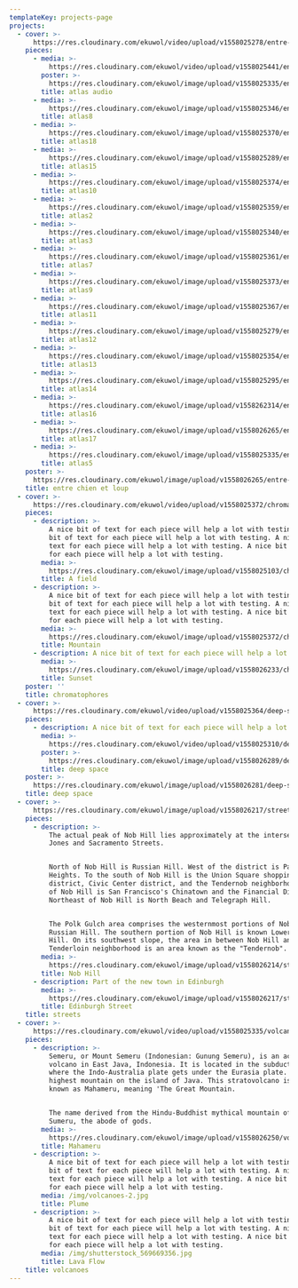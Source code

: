 ```yaml
---
templateKey: projects-page
projects:
  - cover: >-
      https://res.cloudinary.com/ekuwol/video/upload/v1558025278/entre-chien-et-loup/entre-chien-et-loup-title-loop-simple-fade.mp4
    pieces:
      - media: >-
          https://res.cloudinary.com/ekuwol/video/upload/v1558025441/entre-chien-et-loup/live-at-atlas-128.mp3
        poster: >-
          https://res.cloudinary.com/ekuwol/image/upload/v1558025335/entre-chien-et-loup/vlcsnap-2018-12-13-01h08m28s78.jpg
        title: atlas audio
      - media: >-
          https://res.cloudinary.com/ekuwol/image/upload/v1558025346/entre-chien-et-loup/vlcsnap-2018-12-13-01h03m11s37.jpg
        title: atlas8
      - media: >-
          https://res.cloudinary.com/ekuwol/image/upload/v1558025370/entre-chien-et-loup/atlas-5-v1.jpg
        title: atlas18
      - media: >-
          https://res.cloudinary.com/ekuwol/image/upload/v1558025289/entre-chien-et-loup/_52a5351_4.jpg
        title: atlas15
      - media: >-
          https://res.cloudinary.com/ekuwol/image/upload/v1558025374/entre-chien-et-loup/atlas-4-v1.jpg
        title: atlas10
      - media: >-
          https://res.cloudinary.com/ekuwol/image/upload/v1558025359/entre-chien-et-loup/vlcsnap-2018-12-13-01h14m22s62.jpg
        title: atlas2
      - media: >-
          https://res.cloudinary.com/ekuwol/image/upload/v1558025340/entre-chien-et-loup/vlcsnap-2018-12-13-01h09m36s41.jpg
        title: atlas3
      - media: >-
          https://res.cloudinary.com/ekuwol/image/upload/v1558025361/entre-chien-et-loup/vlcsnap-2018-12-13-01h06m55s210.jpg
        title: atlas7
      - media: >-
          https://res.cloudinary.com/ekuwol/image/upload/v1558025373/entre-chien-et-loup/untitled8.jpg
        title: atlas9
      - media: >-
          https://res.cloudinary.com/ekuwol/image/upload/v1558025367/entre-chien-et-loup/atlas-2-v1.jpg
        title: atlas11
      - media: >-
          https://res.cloudinary.com/ekuwol/image/upload/v1558025279/entre-chien-et-loup/_52a5375.jpg
        title: atlas12
      - media: >-
          https://res.cloudinary.com/ekuwol/image/upload/v1558025354/entre-chien-et-loup/_52a5364_1.jpg
        title: atlas13
      - media: >-
          https://res.cloudinary.com/ekuwol/image/upload/v1558025295/entre-chien-et-loup/_52a5354_2.jpg
        title: atlas14
      - media: >-
          https://res.cloudinary.com/ekuwol/image/upload/v1558262314/entre-chien-et-loup/atlas-7-v1_nq0uy9.jpg
        title: atlas16
      - media: >-
          https://res.cloudinary.com/ekuwol/image/upload/v1558026265/entre-chien-et-loup/atlas-1-v1.jpg
        title: atlas17
      - media: >-
          https://res.cloudinary.com/ekuwol/image/upload/v1558025335/entre-chien-et-loup/vlcsnap-2018-12-13-01h08m28s78.jpg
        title: atlas5
    poster: >-
      https://res.cloudinary.com/ekuwol/image/upload/v1558026265/entre-chien-et-loup/atlas-1-v1.jpg
    title: entre chien et loup
  - cover: >-
      https://res.cloudinary.com/ekuwol/video/upload/v1558025372/chromatophores/stig_in_room-final.mp4
    pieces:
      - description: >-
          A nice bit of text for each piece will help a lot with testing. A nice
          bit of text for each piece will help a lot with testing. A nice bit of
          text for each piece will help a lot with testing. A nice bit of text
          for each piece will help a lot with testing.
        media: >-
          https://res.cloudinary.com/ekuwol/image/upload/v1558025103/chromatophores/field.jpg
        title: A field
      - description: >-
          A nice bit of text for each piece will help a lot with testing. A nice
          bit of text for each piece will help a lot with testing. A nice bit of
          text for each piece will help a lot with testing. A nice bit of text
          for each piece will help a lot with testing.
        media: >-
          https://res.cloudinary.com/ekuwol/image/upload/v1558025372/chromatophores/mountain.jpg
        title: Mountain
      - description: A nice bit of text for each piece will help a lot with testing.
        media: >-
          https://res.cloudinary.com/ekuwol/image/upload/v1558026233/chromatophores/sunset.jpg
        title: Sunset
    poster: ''
    title: chromatophores
  - cover: >-
      https://res.cloudinary.com/ekuwol/video/upload/v1558025364/deep-space/deep_space_2_faststart.mp4
    pieces:
      - description: A nice bit of text for each piece will help a lot with testing.
        media: >-
          https://res.cloudinary.com/ekuwol/video/upload/v1558025310/deep-space/deep_space_44_faststart.mp4
        poster: >-
          https://res.cloudinary.com/ekuwol/image/upload/v1558026289/deep-space/deep_space_44-poster.jpg
        title: deep space
    poster: >-
      https://res.cloudinary.com/ekuwol/image/upload/v1558026281/deep-space/deep_space_2-poster.jpg
    title: deep space
  - cover: >-
      https://res.cloudinary.com/ekuwol/image/upload/v1558026217/streets/the-streets-of-edinburgh-1003295.jpg
    pieces:
      - description: >-
          The actual peak of Nob Hill lies approximately at the intersection of
          Jones and Sacramento Streets.


          North of Nob Hill is Russian Hill. West of the district is Pacific
          Heights. To the south of Nob Hill is the Union Square shopping
          district, Civic Center district, and the Tendernob neighborhood. East
          of Nob Hill is San Francisco's Chinatown and the Financial District.
          Northeast of Nob Hill is North Beach and Telegraph Hill.


          The Polk Gulch area comprises the westernmost portions of Nob Hill and
          Russian Hill. The southern portion of Nob Hill is known Lower Nob
          Hill. On its southwest slope, the area in between Nob Hill and the
          Tenderloin neighborhood is an area known as the "Tendernob".
        media: >-
          https://res.cloudinary.com/ekuwol/image/upload/v1558026214/streets/nob-hill.jpg
        title: Nob Hill
      - description: Part of the new town in Edinburgh
        media: >-
          https://res.cloudinary.com/ekuwol/image/upload/v1558026217/streets/the-streets-of-edinburgh-1003295.jpg
        title: Edinburgh Street
    title: streets
  - cover: >-
      https://res.cloudinary.com/ekuwol/video/upload/v1558025335/volcanoes/volcano.mp4
    pieces:
      - description: >-
          Semeru, or Mount Semeru (Indonesian: Gunung Semeru), is an active
          volcano in East Java, Indonesia. It is located in the subduction zone,
          where the Indo-Australia plate gets under the Eurasia plate. It is the
          highest mountain on the island of Java. This stratovolcano is also
          known as Mahameru, meaning 'The Great Mountain.


          The name derived from the Hindu-Buddhist mythical mountain of Meru or
          Sumeru, the abode of gods.
        media: >-
          https://res.cloudinary.com/ekuwol/image/upload/v1558026250/volcanoes/mahameru-volcano.jpg
        title: Mahameru
      - description: >-
          A nice bit of text for each piece will help a lot with testing. A nice
          bit of text for each piece will help a lot with testing. A nice bit of
          text for each piece will help a lot with testing. A nice bit of text
          for each piece will help a lot with testing.
        media: /img/volcanoes-2.jpg
        title: Plume
      - description: >-
          A nice bit of text for each piece will help a lot with testing. A nice
          bit of text for each piece will help a lot with testing. A nice bit of
          text for each piece will help a lot with testing. A nice bit of text
          for each piece will help a lot with testing.
        media: /img/shutterstock_569669356.jpg
        title: Lava Flow
    title: volcanoes
---
```


